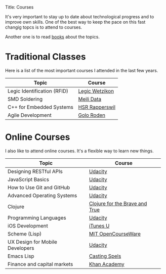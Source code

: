 Title: Courses

It's very important to stay up to date about technological progress and to improve own skills. One of the best way to keep the pace on this fast changig topcs is to attend to courses.

Another one is to read [books]({filename}/pages/books.md) about the topics.

Traditional Classes
===================
Here is a list of the most important courses I attended in the last few years.


| Topic                       | Course                                  |
|-----------------------------|-----------------------------------------|
| Legic Identification (RFID) | [Legic Wetzikon](http://www.legic.com/) |
| SMD Soldering               | [Meili Data](http://www.meili-data.ch/) |
| C++ for Embedded Systems    | [HSR Rapperswil](http://www.hsr.ch/)    |
| Agile Development           | [Golo Roden](http://www.goloroden.de/)  |


Online Courses
==============
I also like to attend online courses. It's a flexible way to learn new things.

| Topic                           | Course                                                                                       |
|---------------------------------|----------------------------------------------------------------------------------------------|
| Designing RESTful APIs          | [Udacity](https://classroom.udacity.com/courses/ud388)|
| JavaScript Basics               | [Udacity](https://www.udacity.com/course/ud804)                                              |
| How to Use Git and GitHub       | [Udacity](https://www.udacity.com/course/ud775)                                              |
| Advanced Operating Systems      | [Udacity](https://www.udacity.com/course/ud189)                                              |
| Clojure                         | [Clojure for the Brave and True](http://www.braveclojure.com/)                               |
| Programming Languages           | [Udacity](https://www.udacity.com/course/cs262)                                              |
| iOS Development                 | [iTunes U](https://itunes.apple.com/us/course/developing-ios-7-apps-for/id733644550)         |
| Scheme (Lisp) | [MIT OpenCourseWare](http://ocw.mit.edu/courses/electrical-engineering-and-computer-science/6-001-structure-and-interpretation-of-computer-programs-spring-2005/video-lectures/) |
| UX Design for Mobile Developers | [Udacity](https://www.udacity.com/course/ud849)                                              |
| Emacs Lisp                      | [Casting Spels](http://www.lisperati.com/casting-spels-emacs/html/casting-spels-emacs-1.html)|
| Finance and capital markets     | [Khan Academy](https://www.khanacademy.org/economics-finance-domain/core-finance)            |
